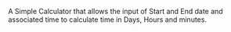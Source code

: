 A Simple Calculator that allows the input of Start and End date and associated time to calculate time in Days, Hours and minutes. 
